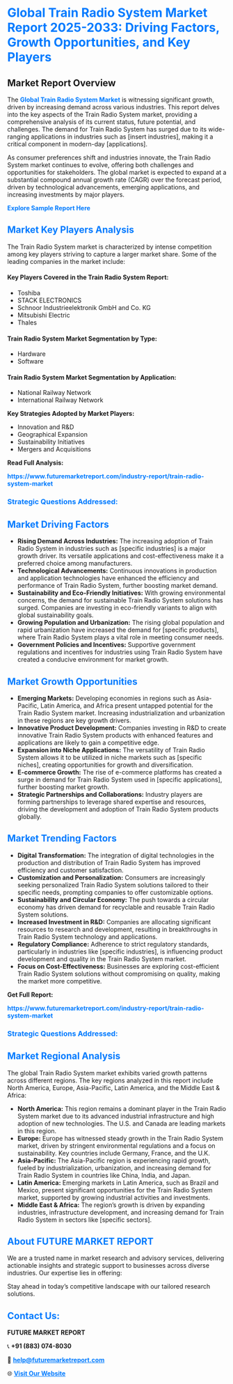 <h1 style="color: #007BFF;">Global Train Radio System Market Report 2025-2033: Driving Factors, Growth Opportunities, and Key Players</h1>

<section id="overview">
<h2>Market Report Overview</h2>
<p>The <a href="https://www.futuremarketreport.com/industry-report/train-radio-system-market" style="color: #007BFF; text-decoration: none;"><strong>Global Train Radio System Market</strong></a> is witnessing significant growth, driven by increasing demand across various industries. This report delves into the key aspects of the Train Radio System market, providing a comprehensive analysis of its current status, future potential, and challenges. The demand for Train Radio System has surged due to its wide-ranging applications in industries such as [insert industries], making it a critical component in modern-day [applications].</p>
<p>As consumer preferences shift and industries innovate, the Train Radio System market continues to evolve, offering both challenges and opportunities for stakeholders. The global market is expected to expand at a substantial compound annual growth rate (CAGR) over the forecast period, driven by technological advancements, emerging applications, and increasing investments by major players.</p>
</section>

<section id="overview">
<p><a href="https://www.futuremarketreport.com/request-sample/reportId=56086" style="color: #007BFF; text-decoration: none;"><strong>Explore Sample Report Here</strong></a></p>
</section>

<section id="key-players">
<h2 style="color: #007BFF;">Market Key Players Analysis</h2>
<p>The Train Radio System market is characterized by intense competition among key players striving to capture a larger market share. Some of the leading companies in the market include:</p>
<h4>Key Players Covered in the Train Radio System Report:</h4>
<ul><li>Toshiba</li><li>STACK ELECTRONICS</li><li>Schnoor Industrieelektronik GmbH and Co. KG</li><li>Mitsubishi Electric</li><li>Thales</li></ul>
<h4>Train Radio System Market Segmentation by Type:</h4>
<ul><li>Hardware</li><li>Software</li></ul>

<h4>Train Radio System Market Segmentation by Application:</h4>
<ul><li>National Railway Network</li><li>International Railway Network</li></ul>
<p><strong>Key Strategies Adopted by Market Players:</strong></p>
<ul>
<li>Innovation and R&D</li>
<li>Geographical Expansion</li>
<li>Sustainability Initiatives</li>
<li>Mergers and Acquisitions</li>
</ul>
</section>

<section>
<p><strong>Read Full Analysis: </strong></p><a href="https://www.futuremarketreport.com/industry-report/train-radio-system-market" style="color: #007BFF; text-decoration: none;"><strong>https://www.futuremarketreport.com/industry-report/train-radio-system-market</strong></a>
<h3 style="color: #007BFF;">Strategic Questions Addressed:</h3>
</section>

<section id="driving-factors">
<h2 style="color: #007BFF;">Market Driving Factors</h2>
<ul>
<li><strong>Rising Demand Across Industries:</strong> The increasing adoption of Train Radio System in industries such as [specific industries] is a major growth driver. Its versatile applications and cost-effectiveness make it a preferred choice among manufacturers.</li>
<li><strong>Technological Advancements:</strong> Continuous innovations in production and application technologies have enhanced the efficiency and performance of Train Radio System, further boosting market demand.</li>
<li><strong>Sustainability and Eco-Friendly Initiatives:</strong> With growing environmental concerns, the demand for sustainable Train Radio System solutions has surged. Companies are investing in eco-friendly variants to align with global sustainability goals.</li>
<li><strong>Growing Population and Urbanization:</strong> The rising global population and rapid urbanization have increased the demand for [specific products], where Train Radio System plays a vital role in meeting consumer needs.</li>
<li><strong>Government Policies and Incentives:</strong> Supportive government regulations and incentives for industries using Train Radio System have created a conducive environment for market growth.</li>
</ul>
</section>

<section id="growth-opportunities">
<h2 style="color: #007BFF;">Market Growth Opportunities</h2>
<ul>
<li><strong>Emerging Markets:</strong> Developing economies in regions such as Asia-Pacific, Latin America, and Africa present untapped potential for the Train Radio System market. Increasing industrialization and urbanization in these regions are key growth drivers.</li>
<li><strong>Innovative Product Development:</strong> Companies investing in R&D to create innovative Train Radio System products with enhanced features and applications are likely to gain a competitive edge.</li>
<li><strong>Expansion into Niche Applications:</strong> The versatility of Train Radio System allows it to be utilized in niche markets such as [specific niches], creating opportunities for growth and diversification.</li>
<li><strong>E-commerce Growth:</strong> The rise of e-commerce platforms has created a surge in demand for Train Radio System used in [specific applications], further boosting market growth.</li>
<li><strong>Strategic Partnerships and Collaborations:</strong> Industry players are forming partnerships to leverage shared expertise and resources, driving the development and adoption of Train Radio System products globally.</li>
</ul>
</section>

<section id="trending-factors">
<h2 style="color: #007BFF;">Market Trending Factors</h2>
<ul>
<li><strong>Digital Transformation:</strong> The integration of digital technologies in the production and distribution of Train Radio System has improved efficiency and customer satisfaction.</li>
<li><strong>Customization and Personalization:</strong> Consumers are increasingly seeking personalized Train Radio System solutions tailored to their specific needs, prompting companies to offer customizable options.</li>
<li><strong>Sustainability and Circular Economy:</strong> The push towards a circular economy has driven demand for recyclable and reusable Train Radio System solutions.</li>
<li><strong>Increased Investment in R&D:</strong> Companies are allocating significant resources to research and development, resulting in breakthroughs in Train Radio System technology and applications.</li>
<li><strong>Regulatory Compliance:</strong> Adherence to strict regulatory standards, particularly in industries like [specific industries], is influencing product development and quality in the Train Radio System market.</li>
<li><strong>Focus on Cost-Effectiveness:</strong> Businesses are exploring cost-efficient Train Radio System solutions without compromising on quality, making the market more competitive.</li>
</ul>
</section>

<section>
<p><strong>Get Full Report: </strong></p><a href="https://www.futuremarketreport.com/industry-report/train-radio-system-market" style="color: #007BFF; text-decoration: none;"><strong>https://www.futuremarketreport.com/industry-report/train-radio-system-market</strong></a>
<h3 style="color: #007BFF;">Strategic Questions Addressed:</h3>
</section>


<section id="regional-analysis">
<h2 style="color: #007BFF;">Market Regional Analysis</h2>
<p>The global Train Radio System market exhibits varied growth patterns across different regions. The key regions analyzed in this report include North America, Europe, Asia-Pacific, Latin America, and the Middle East & Africa:</p>
<ul>
<li><strong>North America:</strong> This region remains a dominant player in the Train Radio System market due to its advanced industrial infrastructure and high adoption of new technologies. The U.S. and Canada are leading markets in this region.</li>
<li><strong>Europe:</strong> Europe has witnessed steady growth in the Train Radio System market, driven by stringent environmental regulations and a focus on sustainability. Key countries include Germany, France, and the U.K.</li>
<li><strong>Asia-Pacific:</strong> The Asia-Pacific region is experiencing rapid growth, fueled by industrialization, urbanization, and increasing demand for Train Radio System in countries like China, India, and Japan.</li>
<li><strong>Latin America:</strong> Emerging markets in Latin America, such as Brazil and Mexico, present significant opportunities for the Train Radio System market, supported by growing industrial activities and investments.</li>
<li><strong>Middle East & Africa:</strong> The region’s growth is driven by expanding industries, infrastructure development, and increasing demand for Train Radio System in sectors like [specific sectors].</li>
</ul>
</section>

<footer>
<h2 style="color: #007BFF;">About FUTURE MARKET REPORT</h2>
<p>We are a trusted name in market research and advisory services, delivering actionable insights and strategic support to businesses across diverse industries. Our expertise lies in offering:</p>

<p>Stay ahead in today’s competitive landscape with our tailored research solutions.</p>

<h2 style="color: #007BFF;">Contact Us:</h2>
<p><strong>FUTURE MARKET REPORT</strong></p>
<p>📞 <strong>+91 (883) 074-8030</strong></p>
<p>📧 <strong><a href="mailto:help@futuremarketreport.com" style="color: #007BFF;">help@futuremarketreport.com</a></strong></p>
<p>🌐 <strong><a href="https://www.futuremarketreport.com/" style="color: #007BFF;">Visit Our Website</a></strong></p>
</footer>